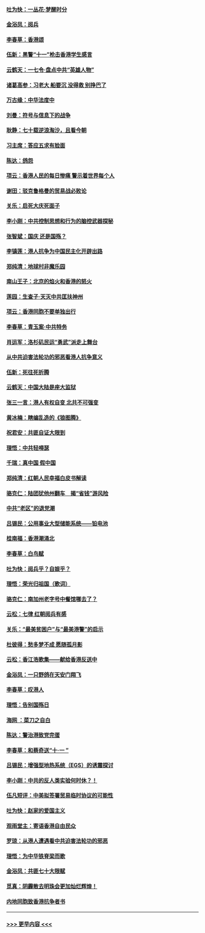 #### [吐为快：一丛花‧梦醒时分](../pages/nsc993/n11567491.md?t=10041833) 
#### [金浴凤：阅兵](../pages/nsc993/n11567454.md?t=10041833) 
#### [李春草：香港颂](../pages/nsc993/n11567444.md?t=10041833) 
#### [伍新：黑警“十一”枪击香港学生感言](../pages/nsc993/n11567426.md?t=10041833) 
#### [云鹤天：一七令‧盘点中共“英雄人物”](../pages/nsc993/n11567091.md?t=10041833) 
#### [诸葛高参：习老大 船要沉 没得救 别挣巴了](../pages/nsc993/n11566976.md?t=10041833) 
#### [万古缘：中华法度中](../pages/nsc993/n11566726.md?t=10041833) 
#### [刘曼：符号与信息下的战争](../pages/nsc993/n11564655.md?t=10041833) 
#### [耿静：七十载逆浪淘沙，且看今朝](../pages/nsc993/n11564520.md?t=10041833) 
#### [习主席：答应五求有脸面](../pages/nsc993/n11563953.md?t=10041833) 
#### [陈达：鸽怨](../pages/nsc993/n11561879.md?t=10041833) 
#### [项云：香港人民的每日惨痛  警示着世界每个人](../pages/nsc993/n11559273.md?t=10041833) 
#### [谢田：驳克鲁格曼的贸易战必败论](../pages/nsc993/n11555840.md?t=10041833) 
#### [关乐：启死大庆死面子](../pages/nsc993/n11556823.md?t=10041833) 
#### [李小刚：中共控制思想和行为的脑控武器探秘](../pages/nsc993/n11556776.md?t=10041833) 
#### [张智斌：国庆  还是国殇？](../pages/nsc993/n11556617.md?t=10041833) 
#### [李镇莲：港人抗争为中国民主化开辟出路](../pages/nsc993/n11556570.md?t=10041833) 
#### [郑纯清：地球村非魔乐园](../pages/nsc993/n11555415.md?t=10041833) 
#### [南山王子：北京的焰火和香港的怒火](../pages/nsc993/n11555318.md?t=10041833) 
#### [莲园：生查子·天灭中共匡扶神州](../pages/nsc993/n11555302.md?t=10041833) 
#### [项云：香港同胞不要单独出行](../pages/nsc993/n11555276.md?t=10041833) 
#### [李春草：青玉案‧中共特务](../pages/nsc993/n11552356.md?t=10041833) 
#### [肖运军：洛杉矶民运“勇武”派走上舞台](../pages/nsc993/n11551595.md?t=10041833) 
#### [从中共迫害法轮功的邪恶看港人抗争意义](../pages/nsc993/n11540858.md?t=10041833) 
#### [伍新：死往死折腾](../pages/nsc993/n11550174.md?t=10041833) 
#### [云鹤天：中国大陆是座大监狱](../pages/nsc993/n11550155.md?t=10041833) 
#### [张三一言：港人有权自变 北共不可强变](../pages/nsc993/n11550132.md?t=10041833) 
#### [黄冰楠：瞎编乱造的《狼图腾》](../pages/nsc993/n11550082.md?t=10041833) 
#### [祝君安：共匪自证大限到](../pages/nsc993/n11550041.md?t=10041833) 
#### [理悟：中共轻嘚瑟](../pages/nsc993/n11547978.md?t=10041833) 
#### [千瑞：真中国 假中国](../pages/nsc993/n11547865.md?t=10041833) 
#### [郑纯清：红朝人民幸福白皮书解读](../pages/nsc993/n11547499.md?t=10041833) 
#### [骆克仁：陆团犹他州翻车　揭“省钱”游风险](../pages/nsc993/n11546977.md?t=10041833) 
#### [中共“老区”的退党潮](../pages/nsc993/n11545995.md?t=10041833) 
#### [吕锡民：公用事业大型储能系统——铅电池](../pages/nsc993/n11545701.md?t=10041833) 
#### [桂南福：香港潮涌北](../pages/nsc993/n11545682.md?t=10041833) 
#### [李春草：白鸟赋](../pages/nsc993/n11545663.md?t=10041833) 
#### [吐为快：阅兵乎？自娱乎？](../pages/nsc993/n11545625.md?t=10041833) 
#### [理悟：荣光归祖国（歌词）](../pages/nsc993/n11545616.md?t=10041833) 
#### [骆克仁：南加州老字号中餐馆哪去了？](../pages/nsc993/n11545120.md?t=10041833) 
#### [云松：七律 红朝阅兵有感](../pages/nsc993/n11542394.md?t=10041833) 
#### [关乐：“最美贫困户”与“最美港警”的启示](../pages/nsc993/n11542252.md?t=10041833) 
#### [杜彼得：愁多梦不成 愿随孤月影](../pages/nsc993/n11540296.md?t=10041833) 
#### [云松：香江浩歌集——献给香港反送中](../pages/nsc993/n11540149.md?t=10041833) 
#### [金浴凤：一只野鸽在天安门翔飞](../pages/nsc993/n11540280.md?t=10041833) 
#### [李春草：叹港人](../pages/nsc993/n11540119.md?t=10041833) 
#### [理悟：告别国殇日](../pages/nsc993/n11539610.md?t=10041833) 
#### [海网 ：菜刀之自白](../pages/nsc993/n11539597.md?t=10041833) 
#### [陈达：警治港致党完蛋](../pages/nsc993/n11538127.md?t=10041833) 
#### [李春草：和蔡奇送“十·一 ”](../pages/nsc993/n11537810.md?t=10041833) 
#### [吕锡民：增强型地热系统（EGS）的诱震探讨](../pages/nsc993/n11537765.md?t=10041833) 
#### [李小刚：中共的反人类实验何时休？！](../pages/nsc993/n11537669.md?t=10041833) 
#### [伍凡短评：中美拟签署贸易临时协议的可能性](../pages/nsc993/n11536773.md?t=10041833) 
#### [吐为快：赵家的爱国主义](../pages/nsc993/n11536750.md?t=10041833) 
#### [观雨堂主：寄语香港自由民众](../pages/nsc993/n11536735.md?t=10041833) 
#### [罗琼：从港人遭遇看中共迫害法轮功的邪恶](../pages/nsc993/n11507862.md?t=10041833) 
#### [理悟：为中华铁脊梁而歌](../pages/nsc993/n11534458.md?t=10041833) 
#### [金浴凤：共匪七十大限赋](../pages/nsc993/n11534434.md?t=10041833) 
#### [觅真：阴霾散去明珠会更加灿烂辉煌！](../pages/nsc993/n11531858.md?t=10041833) 
#### [内地同胞致香港抗争者书](../pages/nsc993/n11531645.md?t=10041833) 

----
#### [ >>> 更早内容 <<< ](../indexes/nsc993-earlier.md)
